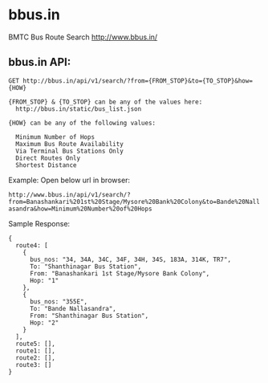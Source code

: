 bbus.in
=======

BMTC Bus Route Search http://www.bbus.in/

bbus.in API:
------------


```
GET http://bbus.in/api/v1/search/?from={FROM_STOP}&to={TO_STOP}&how={HOW}

{FROM_STOP} & {TO_STOP} can be any of the values here:
  http://bbus.in/static/bus_list.json

{HOW} can be any of the following values:

  Minimum Number of Hops
  Maximum Bus Route Availability
  Via Terminal Bus Stations Only
  Direct Routes Only
  Shortest Distance
```  
  
Example: Open below url in browser:

`http://www.bbus.in/api/v1/search/?from=Banashankari%201st%20Stage/Mysore%20Bank%20Colony&to=Bande%20Nallasandra&how=Minimum%20Number%20of%20Hops`

Sample Response:
```
{
  route4: [
    {
      bus_nos: "34, 34A, 34C, 34F, 34H, 34S, 183A, 314K, TR7",
      To: "Shanthinagar Bus Station",
      From: "Banashankari 1st Stage/Mysore Bank Colony",
      Hop: "1"
    },
    {
      bus_nos: "355E",
      To: "Bande Nallasandra",
      From: "Shanthinagar Bus Station",
      Hop: "2"
    }
  ],
  route5: [],
  route1: [],
  route2: [],
  route3: []
}
```
